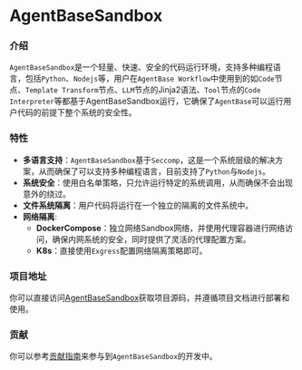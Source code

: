 # AgentBaseSandbox

### 介绍
`AgentBaseSandbox`是一个轻量、快速、安全的代码运行环境，支持多种编程语言，包括`Python`、`Nodejs`等，用户在`AgentBase Workflow`中使用到的如`Code`节点、`Template Transform`节点、`LLM`节点的Jinja2语法、`Tool`节点的`Code Interpreter`等都基于AgentBaseSandbox运行，它确保了`AgentBase`可以运行用户代码的前提下整个系统的安全性。

### 特性
- **多语言支持**：`AgentBaseSandbox`基于`Seccomp`，这是一个系统层级的解决方案，从而确保了可以支持多种编程语言，目前支持了`Python`与`Nodejs`。
- **系统安全**：使用白名单策略，只允许运行特定的系统调用，从而确保不会出现意外的绕过。
- **文件系统隔离**：用户代码将运行在一个独立的隔离的文件系统中。
- **网络隔离**:
    - **DockerCompose**：独立网络Sandbox网络，并使用代理容器进行网络访问，确保内网系统的安全，同时提供了灵活的代理配置方案。
    - **K8s**：直接使用`Exgress`配置网络隔离策略即可。

### 项目地址
你可以直接访问[AgentBaseSandbox](https://github.com/agent-base/agentbase-sandbox)获取项目源码，并遵循项目文档进行部署和使用。

### 贡献
你可以参考[贡献指南](contribution.md)来参与到`AgentBaseSandbox`的开发中。
